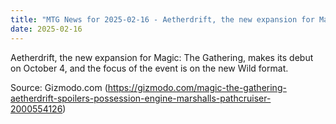 ```yaml
---
title: "MTG News for 2025-02-16 - Aetherdrift, the new expansion for Magic: The Gath..."
date: 2025-02-16
---
```


Aetherdrift, the new expansion for Magic: The Gathering, makes its debut on October 4, and the focus of the event is on the new Wild format.

Source: Gizmodo.com (https://gizmodo.com/magic-the-gathering-aetherdrift-spoilers-possession-engine-marshalls-pathcruiser-2000554126)
